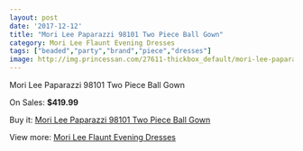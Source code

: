 ```yaml
---
layout: post
date: '2017-12-12'
title: "Mori Lee Paparazzi 98101 Two Piece Ball Gown"
category: Mori Lee Flaunt Evening Dresses
tags: ["beaded","party","brand","piece","dresses"]
image: http://img.princessan.com/27611-thickbox_default/mori-lee-paparazzi-98101-two-piece-ball-gown.jpg
---
```

Mori Lee Paparazzi 98101 Two Piece Ball Gown

On Sales: **$419.99**
<a href="https://www.princessan.com/en/12585-mori-lee-paparazzi-98101-two-piece-ball-gown.html"><amp-img layout="responsive" width="600" height="600" src="//img.princessan.com/27611-thickbox_default/mori-lee-paparazzi-98101-two-piece-ball-gown.jpg" alt="Mori Lee Paparazzi 98101 Two Piece Ball Gown 0" /></a>
<a href="https://www.princessan.com/en/12585-mori-lee-paparazzi-98101-two-piece-ball-gown.html"><amp-img layout="responsive" width="600" height="600" src="//img.princessan.com/27614-thickbox_default/mori-lee-paparazzi-98101-two-piece-ball-gown.jpg" alt="Mori Lee Paparazzi 98101 Two Piece Ball Gown 1" /></a>
<a href="https://www.princessan.com/en/12585-mori-lee-paparazzi-98101-two-piece-ball-gown.html"><amp-img layout="responsive" width="600" height="600" src="//img.princessan.com/27613-thickbox_default/mori-lee-paparazzi-98101-two-piece-ball-gown.jpg" alt="Mori Lee Paparazzi 98101 Two Piece Ball Gown 2" /></a>
<a href="https://www.princessan.com/en/12585-mori-lee-paparazzi-98101-two-piece-ball-gown.html"><amp-img layout="responsive" width="600" height="600" src="//img.princessan.com/27612-thickbox_default/mori-lee-paparazzi-98101-two-piece-ball-gown.jpg" alt="Mori Lee Paparazzi 98101 Two Piece Ball Gown 3" /></a>

Buy it: [Mori Lee Paparazzi 98101 Two Piece Ball Gown](https://www.princessan.com/en/12585-mori-lee-paparazzi-98101-two-piece-ball-gown.html "Mori Lee Paparazzi 98101 Two Piece Ball Gown")

View more: [Mori Lee Flaunt Evening Dresses](https://www.princessan.com/en/90- "Mori Lee Flaunt Evening Dresses")